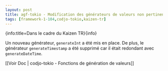 ```yaml
---
layout: post
title: agf-tokio - Modification des générateurs de valeurs non pertinentes
tags: [framework-1-104,codjo-tokio,kaizen-tr]
---
```

{info:title=Dans le cadre du Kaizen TR}{info}

Un nouveau générateur, ```generateInt``` a été mis en place.
De plus, le générateur ```generateTimestamp``` a été supprimé car il était redondant avec ```generateDateTime```.

[[Voir Doc | codjo-tokio - Fonctions de génération de valeurs]]